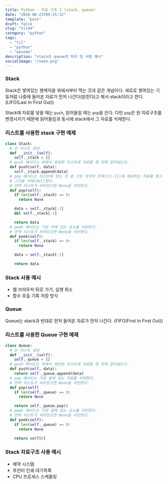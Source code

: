 ```yaml
---
title: Python - 자료 구조 3 (stack, queue)
date: "2020-06-23T09:25:32"
template: "post"
draft: false
slug: "til44"
category: "python"
tags:
  - "til"
  - "python"
  - "wecode"
description: "stack과 queue의 차이 및 사용 예시"
socialImage: "/naon.png"
---
```


### Stack
Stack은 쌓여있는 팬케익을 위에서부터 먹는 것과 같은 개념이다. 세로로 쌓여있는 기둥처럼 나중에 들어온 자료가 먼저 나간다(읽힌다)고 해서 stack이라고 한다. (LIFO(Last In First Out))

Stack에 자료를 넣을 때는 `push`, 읽어들일 때는 `pop`을 쓴다. 다만 `pop`은 원 자료구조를 변경시키기 때문에 읽어들임과 동시에 stack에서 그 자료를 삭제한다.


### 리스트를 사용한 stack 구현 예제
```python
class Stack:
  # 빈 리스트 생성
  def __init__(self):
    self._stack = []
  # push 메서드는 위에서 생성한 리스트에 자료를 맨 뒤에 밀어넣는다.
  def push(self, data):
    self._stack.append(data)
  # pop 메서드는 리스트에 있는 것 중 가장 마지막 인덱스([-1])에 해당하는 자료를 찾고
  # 그것을 삭제(del)한다.
  # 만약 리스트가 비어있으면 None을 리턴한다.
  def pop(self):
    if len(self._stack) == 0:
      return None

    data = self._stack[-1]
    del self._stack[-1]

    return data
  # peek 메서드는 가장 뒤에 있는 요소를 리턴한다.
  # 만약 리스트가 비어있으면 None을 리턴한다.
  def peek(self):
    if len(self._stack) == 0:
      return None

    data = self._stack[-1]

    return data
```

### Stack 사용 예시
- 웹 브라우저 뒤로 가기, 실행 취소
- 함수 호출 기록 저장 방식


### Queue
Queue는 stack과 반대로 먼저 들어온 자료가 먼저 나간다. (FIFO(First In First Out))


### 리스트를 사용한 Queue 구현 예제
```python
class Queue:
  # 빈 리스트 생성
  def __init__(self):
    self._queue = []
  # push 메서드는 위에서 생성한 리스트에 자료를 맨 뒤에 밀어넣는다.
  def push(self, data):
    return self._queue.append(data)
  # pop 메서드는 가장 앞에 있는 자료를 삭제한다.
  # 만약 리스트가 비어있으면 None을 리턴한다.
  def pop(self)
    if len(self._queue) == 0:
      return None

    return self._queue.pop()
  # peek 메서드는 가장 앞에 있는 요소를 리턴한다.
  # 만약 리스트가 비어있으면 None을 리턴한다.
  def peek(self):
    if len(self._queue) == 0:
      return None

    return self[0]
```


### Stack 자료구조 사용 예시
- 예약 시스템
- 프린터 인쇄 대기목록
- CPU 프로세스 스케줄링